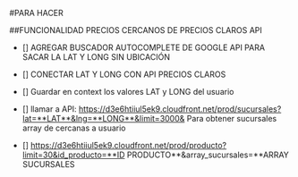 #PARA HACER

##FUNCIONALIDAD PRECIOS CERCANOS DE PRECIOS CLAROS API

- [] AGREGAR BUSCADOR AUTOCOMPLETE DE GOOGLE API PARA SACAR LA LAT Y LONG SIN UBICACIÓN

- [] CONECTAR LAT Y LONG CON API PRECIOS CLAROS
- [] Guardar en context los valores LAT y LONG del usuario
- [] llamar a API: https://d3e6htiiul5ek9.cloudfront.net/prod/sucursales?lat=**LAT**&lng=**LONG**&limit=3000& Para obtener sucursales array de cercanas a usuario
- [] https://d3e6htiiul5ek9.cloudfront.net/prod/producto?limit=30&id_producto=**ID PRODUCTO**&array_sucursales=**ARRAY SUCURSALES
